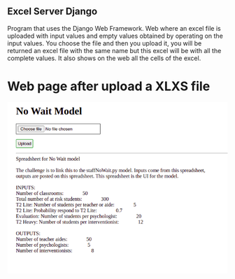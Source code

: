## Excel Server Django
Program that uses the Django Web Framework. Web where an excel file is uploaded with input values and empty values obtained by operating on the input values.  You choose the file and then you upload it, you will be returned an excel file with the same name but this excel will be with all the complete values. It also shows on the web all the cells of the excel.   

# Web page after upload a XLXS file
![alt text](https://github.com/carlosmamanidiaz/excel_server_django/blob/main/no_wait_model.png)
